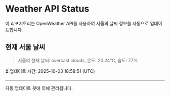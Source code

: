 
# Weather API Status

이 리포지토리는 OpenWeather API를 사용하여 서울의 날씨 정보를 자동으로 업데이트합니다.

## 현재 서울 날씨
> 서울의 현재 날씨: overcast clouds, 온도: 20.24°C, 습도: 77%

⏳ 업데이트 시간: 2025-10-03 18:58:51 (UTC)

---
자동 업데이트 봇에 의해 관리됩니다.
